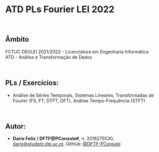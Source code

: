 # ATD PLs Fourier LEI 2022


<br />

## Âmbito
FCTUC DEI/LEI 2021/2022 - Licenciatura em Engenharia Informática	<br />
ATD - Análise e Transformação de Dados <br />


<br />

## PLs / Exercícios: 
- Análise de Séries Temporais, Sistemas Lineares, Transformadas de Fourier (FS, FT, DTFT, DFT), Análise Tempo-Frequência (STFT)


<br />

## Autor:
* **Dario Felix / DFTF@PConsole#**, n. 2018275530, dario@student.dei.uc.pt, GitHub: [@DFTF-PConsole](https://github.com/DFTF-PConsole)
